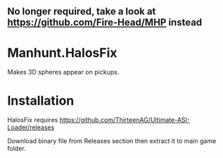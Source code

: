 ## No longer required, take a look at https://github.com/Fire-Head/MHP instead

# Manhunt.HalosFix

 Makes 3D spheres appear on pickups.


# Installation

HalosFix requires https://github.com/ThirteenAG/Ultimate-ASI-Loader/releases


Download binary file from Releases section then extract it to main game folder.

